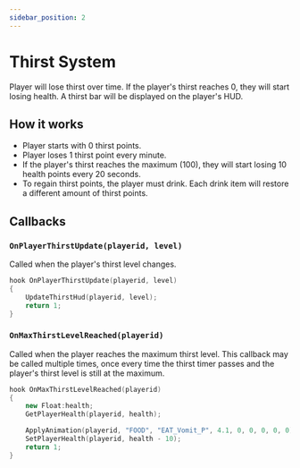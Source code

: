 ```yaml
---
sidebar_position: 2
---
```


# Thirst System

Player will lose thirst over time. If the player's thirst reaches 0, they will start losing health. A thirst bar will be displayed on the player's HUD.

## How it works

- Player starts with 0 thirst points.
- Player loses 1 thirst point every minute.
- If the player's thirst reaches the maximum (100), they will start losing 10 health points every 20 seconds.
- To regain thirst points, the player must drink. Each drink item will restore a different amount of thirst points.

## Callbacks

### `OnPlayerThirstUpdate(playerid, level)`
Called when the player's thirst level changes.

```cpp
hook OnPlayerThirstUpdate(playerid, level)
{
	UpdateThirstHud(playerid, level);
	return 1;
}
```

### `OnMaxThirstLevelReached(playerid)`
Called when the player reaches the maximum thirst level. This callback may be called multiple times, once every time the thirst timer passes and the player's thirst level is still at the maximum.

```cpp
hook OnMaxThirstLevelReached(playerid)
{
	new Float:health;
	GetPlayerHealth(playerid, health);

	ApplyAnimation(playerid, "FOOD", "EAT_Vomit_P", 4.1, 0, 0, 0, 0, 0);
	SetPlayerHealth(playerid, health - 10);
	return 1;
}
```